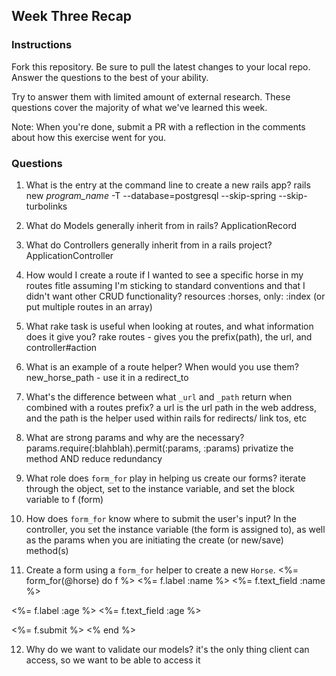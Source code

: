 ## Week Three Recap

### Instructions
Fork this repository. Be sure to pull the latest changes to your local repo. Answer the questions to the best of your ability.

Try to answer them with limited amount of external research. These questions cover the majority of what we've learned this week.

Note: When you're done, submit a PR with a reflection in the comments about how this exercise went for you.

### Questions

1. What is the entry at the command line to create a new rails app?
rails new *program_name* -T --database=postgresql --skip-spring --skip-turbolinks

2. What do Models generally inherit from in rails?
ApplicationRecord

3. What do Controllers generally inherit from in a rails project?
ApplicationController

4. How would I create a route if I wanted to see a specific horse in my routes fitle assuming I'm sticking to standard conventions and that I didn't want other CRUD functionality?
resources :horses, only: :index
(or put multiple routes in an array)

5. What rake task is useful when looking at routes, and what information does it give you?
rake routes - gives you the prefix(path), the url, and controller#action

6. What is an example of a route helper? When would you use them?
new_horse_path - use it in a redirect_to

7. What's the difference between what `_url` and `_path` return when combined with a routes prefix?
a url is the url path in the web address, and the path is the helper used within rails for redirects/ link tos, etc

8. What are strong params and why are the necessary?
params.require(:blahblah).permit(:params, :params)
privatize the method AND reduce redundancy

9. What role does `form_for` play in helping us create our forms?
iterate through the object, set to the instance variable, and set the block variable to f (form)

10. How does `form_for` know where to submit the user's input?
In the controller, you set the instance variable (the form is assigned to), as well as the params when you are initiating the create (or new/save) method(s)

11. Create a form using a `form_for` helper to create a new `Horse`.
<%= form_for(@horse) do f %>
  <%= f.label :name %>
  <%= f.text_field :name %>

  <%= f.label :age %>
  <%= f.text_field :age %>

  <%= f.submit %>
<% end %>

12. Why do we want to validate our models?
it's the only thing client can access, so we want to be able to access it
